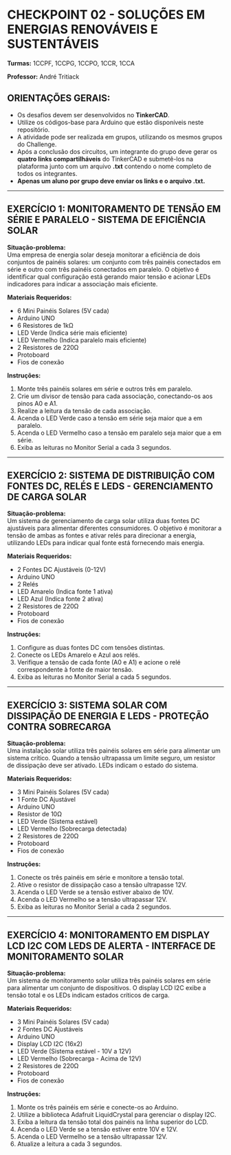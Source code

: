 
# CHECKPOINT 02 - SOLUÇÕES EM ENERGIAS RENOVÁVEIS E SUSTENTÁVEIS

**Turmas:** 1CCPF, 1CCPG, 1CCPO, 1CCR, 1CCA

**Professor:** André Tritiack

## ORIENTAÇÕES GERAIS:
- Os desafios devem ser desenvolvidos no **TinkerCAD**.
- Utilize os códigos-base para Arduino que estão disponíveis neste repositório.
- A atividade pode ser realizada em grupos, utilizando os mesmos grupos do Challenge.
- Após a conclusão dos circuitos, um integrante do grupo deve gerar os **quatro links compartilháveis** do TinkerCAD e submetê-los na plataforma junto com um arquivo **.txt** contendo o nome completo de todos os integrantes.
- **Apenas um aluno por grupo deve enviar os links e o arquivo .txt.**
---

## EXERCÍCIO 1: MONITORAMENTO DE TENSÃO EM SÉRIE E PARALELO - SISTEMA DE EFICIÊNCIA SOLAR

**Situação-problema:**  
Uma empresa de energia solar deseja monitorar a eficiência de dois conjuntos de painéis solares: um conjunto com três painéis conectados em série e outro com três painéis conectados em paralelo. O objetivo é identificar qual configuração está gerando maior tensão e acionar LEDs indicadores para indicar a associação mais eficiente.  

**Materiais Requeridos:**
- 6 Mini Painéis Solares (5V cada)
- Arduino UNO
- 6 Resistores de 1kΩ
- LED Verde (Indica série mais eficiente)
- LED Vermelho (Indica paralelo mais eficiente)
- 2 Resistores de 220Ω
- Protoboard
- Fios de conexão

**Instruções:**
1. Monte três painéis solares em série e outros três em paralelo.
2. Crie um divisor de tensão para cada associação, conectando-os aos pinos A0 e A1.
3. Realize a leitura da tensão de cada associação.
4. Acenda o LED Verde caso a tensão em série seja maior que a em paralelo.
5. Acenda o LED Vermelho caso a tensão em paralelo seja maior que a em série.
6. Exiba as leituras no Monitor Serial a cada 3 segundos.

---

## EXERCÍCIO 2: SISTEMA DE DISTRIBUIÇÃO COM FONTES DC, RELÉS E LEDS - GERENCIAMENTO DE CARGA SOLAR

**Situação-problema:**  
Um sistema de gerenciamento de carga solar utiliza duas fontes DC ajustáveis para alimentar diferentes consumidores. O objetivo é monitorar a tensão de ambas as fontes e ativar relés para direcionar a energia, utilizando LEDs para indicar qual fonte está fornecendo mais energia.  

**Materiais Requeridos:**
- 2 Fontes DC Ajustáveis (0-12V)
- Arduino UNO
- 2 Relés
- LED Amarelo (Indica fonte 1 ativa)
- LED Azul (Indica fonte 2 ativa)
- 2 Resistores de 220Ω
- Protoboard
- Fios de conexão

**Instruções:**
1. Configure as duas fontes DC com tensões distintas.
2. Conecte os LEDs Amarelo e Azul aos relés.
3. Verifique a tensão de cada fonte (A0 e A1) e acione o relé correspondente à fonte de maior tensão.
4. Exiba as leituras no Monitor Serial a cada 5 segundos.

---

## EXERCÍCIO 3: SISTEMA SOLAR COM DISSIPAÇÃO DE ENERGIA E LEDS - PROTEÇÃO CONTRA SOBRECARGA

**Situação-problema:**  
Uma instalação solar utiliza três painéis solares em série para alimentar um sistema crítico. Quando a tensão ultrapassa um limite seguro, um resistor de dissipação deve ser ativado. LEDs indicam o estado do sistema.  

**Materiais Requeridos:**
- 3 Mini Painéis Solares (5V cada)
- 1 Fonte DC Ajustável
- Arduino UNO
- Resistor de 10Ω
- LED Verde (Sistema estável)
- LED Vermelho (Sobrecarga detectada)
- 2 Resistores de 220Ω
- Protoboard
- Fios de conexão

**Instruções:**
1. Conecte os três painéis em série e monitore a tensão total.
2. Ative o resistor de dissipação caso a tensão ultrapasse 12V.
3. Acenda o LED Verde se a tensão estiver abaixo de 10V.
4. Acenda o LED Vermelho se a tensão ultrapassar 12V.
5. Exiba as leituras no Monitor Serial a cada 2 segundos.

---

## EXERCÍCIO 4: MONITORAMENTO EM DISPLAY LCD I2C COM LEDS DE ALERTA - INTERFACE DE MONITORAMENTO SOLAR

**Situação-problema:**  
Um sistema de monitoramento solar utiliza três painéis solares em série para alimentar um conjunto de dispositivos. O display LCD I2C exibe a tensão total e os LEDs indicam estados críticos de carga.  

**Materiais Requeridos:**
- 3 Mini Painéis Solares (5V cada)
- 2 Fontes DC Ajustáveis
- Arduino UNO
- Display LCD I2C (16x2)
- LED Verde (Sistema estável - 10V a 12V)
- LED Vermelho (Sobrecarga - Acima de 12V)
- 2 Resistores de 220Ω
- Protoboard
- Fios de conexão

**Instruções:**
1. Monte os três painéis em série e conecte-os ao Arduino.
2. Utilize a biblioteca Adafruit LiquidCrystal para gerenciar o display I2C.
3. Exiba a leitura da tensão total dos painéis na linha superior do LCD.
4. Acenda o LED Verde se a tensão estiver entre 10V e 12V.
5. Acenda o LED Vermelho se a tensão ultrapassar 12V.
6. Atualize a leitura a cada 3 segundos.
